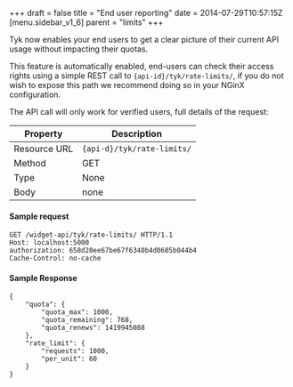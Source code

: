 +++
draft = false
title = "End user reporting"
date = 2014-07-29T10:57:15Z
[menu.sidebar_v1_6]
    parent = "limits"
+++

Tyk now enables your end users to get a clear picture of their current API usage without impacting their quotas.

This feature is automatically enabled, end-users can check their access rights using a simple REST call to 
`{api-id}/tyk/rate-limits/`, if you do not wish to expose this path we recommend doing so in your NGinX configuration.

The API call will only work for verified users, full details of the request:

|   **Property**    |   **Description**                  |
|   -----------     |   ---------------                  |
|   Resource URL    |   `{api-d}/tyk/rate-limits/`       |
|   Method          |   GET                              |
|   Type            |   None                             |
|   Body            |   none                             |


#### Sample request

    GET /widget-api/tyk/rate-limits/ HTTP/1.1
    Host: localhost:5000
    authorization: 658d20ee67be67f6340b4d0605b044b4
    Cache-Control: no-cache
   

#### Sample Response

    {
        "quota": {
            "quota_max": 1000,
            "quota_remaining": 768,
            "quota_renews": 1419945088
        },
        "rate_limit": {
            "requests": 1000,
            "per_unit": 60
        }
    }
    
